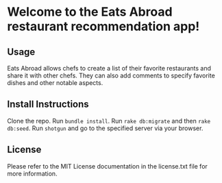 # Welcome to the Eats Abroad restaurant recommendation app!

## Usage

Eats Abroad allows chefs to create a list of their favorite restaurants and share it with other chefs. They can also add comments to specify favorite dishes and other notable aspects.

## Install Instructions

Clone the repo.
Run `bundle install`.
Run `rake db:migrate` and then `rake db:seed`.
Run `shotgun` and go to the specified server via your browser.

## License

Please refer to the MIT License documentation in the license.txt file for more information.
